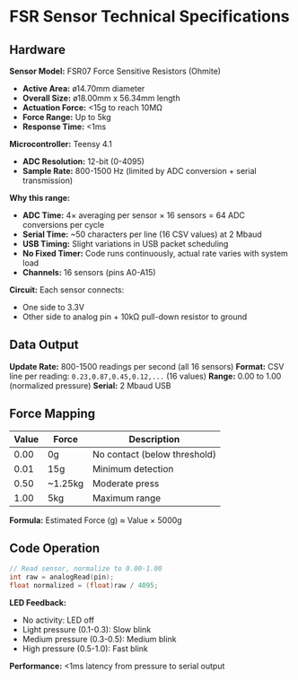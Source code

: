 # FSR Sensor Technical Specifications

## Hardware

**Sensor Model:** FSR07 Force Sensitive Resistors (Ohmite)
- **Active Area:** ø14.70mm diameter
- **Overall Size:** ø18.00mm x 56.34mm length
- **Actuation Force:** <15g to reach 10MΩ
- **Force Range:** Up to 5kg
- **Response Time:** <1ms

**Microcontroller:** Teensy 4.1
- **ADC Resolution:** 12-bit (0-4095)
- **Sample Rate:** 800-1500 Hz (limited by ADC conversion + serial transmission)

**Why this range:**
- **ADC Time:** 4× averaging per sensor × 16 sensors = 64 ADC conversions per cycle
- **Serial Time:** ~50 characters per line (16 CSV values) at 2 Mbaud
- **USB Timing:** Slight variations in USB packet scheduling
- **No Fixed Timer:** Code runs continuously, actual rate varies with system load
- **Channels:** 16 sensors (pins A0-A15)

**Circuit:** Each sensor connects:
- One side to 3.3V
- Other side to analog pin + 10kΩ pull-down resistor to ground

## Data Output

**Update Rate:** 800-1500 readings per second (all 16 sensors)
**Format:** CSV line per reading: `0.23,0.87,0.45,0.12,...` (16 values)
**Range:** 0.00 to 1.00 (normalized pressure)
**Serial:** 2 Mbaud USB

## Force Mapping

| Value | Force | Description |
|-------|-------|-------------|
| 0.00 | 0g | No contact (below threshold) |
| 0.01 | 15g | Minimum detection |
| 0.50 | ~1.25kg | Moderate press |
| 1.00 | 5kg | Maximum range |

**Formula:** Estimated Force (g) ≈ Value × 5000g

## Code Operation

```cpp
// Read sensor, normalize to 0.00-1.00
int raw = analogRead(pin);
float normalized = (float)raw / 4095;
```

**LED Feedback:**
- No activity: LED off
- Light pressure (0.1-0.3): Slow blink
- Medium pressure (0.3-0.5): Medium blink  
- High pressure (0.5-1.0): Fast blink

**Performance:** <1ms latency from pressure to serial output